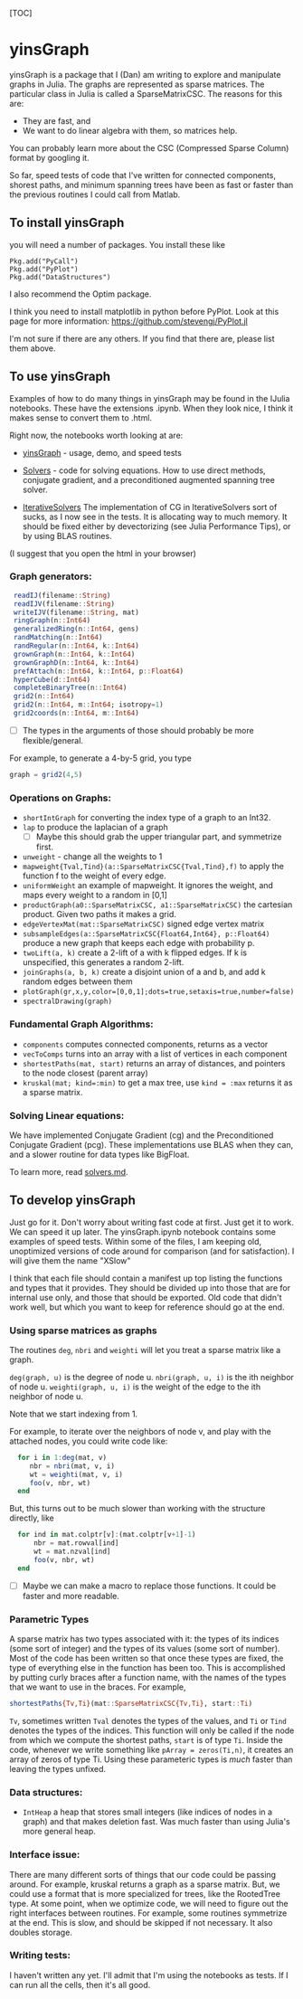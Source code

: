 [TOC]

# yinsGraph

yinsGraph is a package that I (Dan) am writing to explore and manipulate graphs in Julia.  The graphs are represented as sparse matrices.  The particular class in Julia is called a SparseMatrixCSC.  The reasons for this are:

  * They are fast, and
  * We want to do linear algebra with them, so matrices help.

You can probably learn more about the CSC (Compressed Sparse Column) format by googling it.

So far, speed tests of code that I've written for connected components, shorest paths, and minimum spanning trees have been as fast or faster than the previous routines I could call from Matlab.



## To install yinsGraph
you will need a number of packages.
You install these like
```
Pkg.add("PyCall")
Pkg.add("PyPlot")
Pkg.add("DataStructures")
```
I also recommend the Optim package.

I think you need to install matplotlib in python before PyPlot.
Look at this page for more information: https://github.com/stevengj/PyPlot.jl

I'm not sure if there are any others.  If you find that there are, please list them above.

## To use yinsGraph

Examples of how to do many things in yinsGraph may be found in the IJulia notebooks.  These have the extensions .ipynb.  When they look nice, I think it makes sense to convert them to .html.

Right now, the notebooks worth looking at are:

* [yinsGraph](yinsGraph.md) - usage, demo, and speed tests
* [Solvers](solvers.md) - code for solving equations.  How to use direct methods, conjugate gradient, and a preconditioned augmented spanning tree solver.

* [IterativeSolvers](solvers.md#iterative-solvers) The implementation of CG in IterativeSolvers sort of sucks, as I now see in the tests.  It is allocating way to much memory.  It should be fixed either by devectorizing (see Julia Performance Tips), or by using BLAS routines.

(I suggest that you open the html in your browser)

### Graph generators:
~~~julia
 readIJ(filename::String)
 readIJV(filename::String)
 writeIJV(filename::String, mat)
 ringGraph(n::Int64)
 generalizedRing(n::Int64, gens)
 randMatching(n::Int64)
 randRegular(n::Int64, k::Int64)
 grownGraph(n::Int64, k::Int64)
 grownGraphD(n::Int64, k::Int64)
 prefAttach(n::Int64, k::Int64, p::Float64)
 hyperCube(d::Int64)
 completeBinaryTree(n::Int64)
 grid2(n::Int64)
 grid2(n::Int64, m::Int64; isotropy=1)
 grid2coords(n::Int64, m::Int64)
~~~

* [ ] The types in the arguments of those should probably be more flexible/general.

For example, to generate a 4-by-5 grid, you type

~~~julia
graph = grid2(4,5)
~~~

### Operations on Graphs:

* `shortIntGraph`  for converting the index type of a graph to an Int32.
* `lap`  to produce the laplacian of a graph
  * [ ] Maybe this should grab the upper triangular part, and symmetrize first.
* `unweight` - change all the weights to 1
* `mapweight{Tval,Tind}(a::SparseMatrixCSC{Tval,Tind},f)`  to apply the function f to the weight of every edge.
* `uniformWeight`  an example of mapweight.  It ignores the weight, and maps every weight to a random in [0,1]
* `productGraph(a0::SparseMatrixCSC, a1::SparseMatrixCSC)` the cartesian product.  Given two paths it makes a grid.
* `edgeVertexMat(mat::SparseMatrixCSC)`  signed edge vertex matrix
* `subsampleEdges(a::SparseMatrixCSC{Float64,Int64}, p::Float64)`
  produce a new graph that keeps each edge with probability p.
* `twoLift(a, k)` create a 2-lift of a with k flipped edges.  If k is unspecified, this generates a random 2-lift.
* `joinGraphs(a, b, k)` create a disjoint union of a and b, and add k random edges between them
* `plotGraph(gr,x,y,color=[0,0,1];dots=true,setaxis=true,number=false)`
* `spectralDrawing(graph)`

### Fundamental Graph Algorithms:

*  `components` computes connected components, returns as a vector
*  `vecToComps` turns into an array with a list of vertices in each component
*  `shortestPaths(mat, start)`  returns an array of distances,
    and pointers to the node closest (parent array)
*  `kruskal(mat; kind=:min)`  to get a max tree, use `kind = :max`
    returns it as a sparse matrix.

### Solving Linear equations:

We have implemented Conjugate Gradient (cg) and the Preconditioned Conjugate Gradient (pcg).  These implementations use BLAS when they can, and a slower routine for data types like BigFloat.

To learn more, read [solvers.md](solvers.md).


## To develop yinsGraph

Just go for it.
Don't worry about writing fast code at first.
Just get it to work.
We can speed it up later.
The yinsGraph.ipynb notebook contains some examples of speed tests.
Within some of the files, I am keeping old, unoptimized versions of code around for comparison (and for satisfaction).  I will give them the name "XSlow"

I think that each file should contain a manifest up top listing the functions and types that it provides.  They should be divided up into those that are for internal use only, and those that should be exported.  Old code that didn't work well, but which you want to keep for reference should go at the end.

### Using sparse matrices as graphs
The routines `deg`, `nbri` and `weighti` will let you treat a sparse matrix like a graph.

`deg(graph, u)` is the degree of node u.
`nbri(graph, u, i)` is the ith neighbor of node u.
`weighti(graph, u, i)` is the weight of the edge to the ith neighbor of node u.

Note that we start indexing from 1.

For example, to iterate over the neighbors of node v,
  and play with the attached nodes, you could write code like:

~~~julia
  for i in 1:deg(mat, v)
     nbr = nbri(mat, v, i)
     wt = weighti(mat, v, i)
     foo(v, nbr, wt)
  end
~~~

But, this turns out to be much slower than working with the structure directly, like

~~~julia
  for ind in mat.colptr[v]:(mat.colptr[v+1]-1)
      nbr = mat.rowval[ind]
      wt = mat.nzval[ind]
      foo(v, nbr, wt)
  end
~~~

* [ ] Maybe we can make a macro to replace those functions.  It could be faster and more readable.

### Parametric Types

A sparse matrix has two types associated with it: the types of its indices (some sort of integer) and the types of its values (some sort of number).  Most of the code has been written so that once these types are fixed, the type of everything else in the function has been too.  This is accomplished by putting curly braces after a function name, with the names of the types that we want to use in the braces.  For example,

~~~julia
shortestPaths{Tv,Ti}(mat::SparseMatrixCSC{Tv,Ti}, start::Ti)
~~~

`Tv`, sometimes written `Tval` denotes the types of the values, and `Ti` or `Tind` denotes the types of the indices.  This function will only be called if the node from which we compute the shortest paths, `start` is of type `Ti`.  Inside the code, whenever we write something like `pArray = zeros(Ti,n)`, it creates an array of zeros of type Ti.  Using these parameteric types is *much* faster than leaving the types unfixed.

### Data structures:

* `IntHeap` a heap that stores small integers (like indices of nodes in a graph) and that makes deletion fast.  Was much faster than using Julia's more general heap.

### Interface issue:
There are many different sorts of things that our code could be passing around.  For example, kruskal returns a graph as a sparse matrix.  But, we could use a format that is more specialized for trees, like the RootedTree type.  At some point, when we optimize code, we will need to figure out the right interfaces between routines.  For example, some routines symmetrize at the end.  This is slow, and should be skipped if not necessary.  It also doubles storage.

### Writing tests:
I haven't written any yet.  I'll admit that I'm using the notebooks as tests.  If I can run all the cells, then it's all good.
